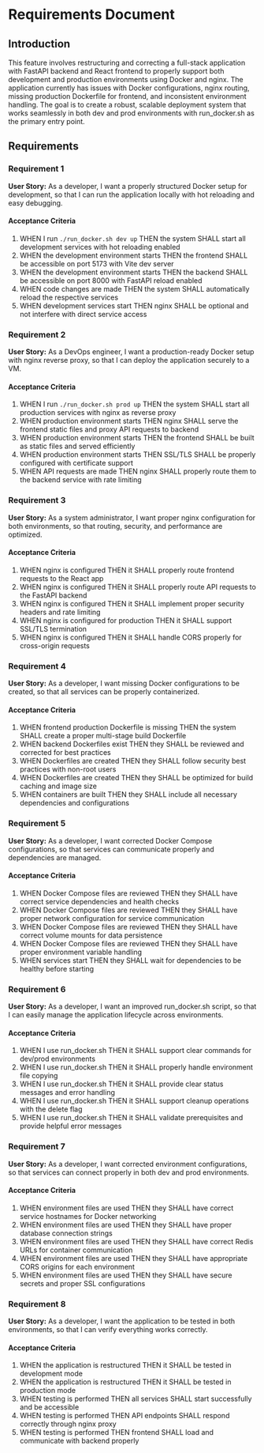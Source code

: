 # Requirements Document

## Introduction

This feature involves restructuring and correcting a full-stack application with FastAPI backend and React frontend to properly support both development and production environments using Docker and nginx. The application currently has issues with Docker configurations, nginx routing, missing production Dockerfile for frontend, and inconsistent environment handling. The goal is to create a robust, scalable deployment system that works seamlessly in both dev and prod environments with run_docker.sh as the primary entry point.

## Requirements

### Requirement 1

**User Story:** As a developer, I want a properly structured Docker setup for development, so that I can run the application locally with hot reloading and easy debugging.

#### Acceptance Criteria

1. WHEN I run `./run_docker.sh dev up` THEN the system SHALL start all development services with hot reloading enabled
2. WHEN the development environment starts THEN the frontend SHALL be accessible on port 5173 with Vite dev server
3. WHEN the development environment starts THEN the backend SHALL be accessible on port 8000 with FastAPI reload enabled
4. WHEN code changes are made THEN the system SHALL automatically reload the respective services
5. WHEN development services start THEN nginx SHALL be optional and not interfere with direct service access

### Requirement 2

**User Story:** As a DevOps engineer, I want a production-ready Docker setup with nginx reverse proxy, so that I can deploy the application securely to a VM.

#### Acceptance Criteria

1. WHEN I run `./run_docker.sh prod up` THEN the system SHALL start all production services with nginx as reverse proxy
2. WHEN production environment starts THEN nginx SHALL serve the frontend static files and proxy API requests to backend
3. WHEN production environment starts THEN the frontend SHALL be built as static files and served efficiently
4. WHEN production environment starts THEN SSL/TLS SHALL be properly configured with certificate support
5. WHEN API requests are made THEN nginx SHALL properly route them to the backend service with rate limiting

### Requirement 3

**User Story:** As a system administrator, I want proper nginx configuration for both environments, so that routing, security, and performance are optimized.

#### Acceptance Criteria

1. WHEN nginx is configured THEN it SHALL properly route frontend requests to the React app
2. WHEN nginx is configured THEN it SHALL properly route API requests to the FastAPI backend
3. WHEN nginx is configured THEN it SHALL implement proper security headers and rate limiting
4. WHEN nginx is configured for production THEN it SHALL support SSL/TLS termination
5. WHEN nginx is configured THEN it SHALL handle CORS properly for cross-origin requests

### Requirement 4

**User Story:** As a developer, I want missing Docker configurations to be created, so that all services can be properly containerized.

#### Acceptance Criteria

1. WHEN frontend production Dockerfile is missing THEN the system SHALL create a proper multi-stage build Dockerfile
2. WHEN backend Dockerfiles exist THEN they SHALL be reviewed and corrected for best practices
3. WHEN Dockerfiles are created THEN they SHALL follow security best practices with non-root users
4. WHEN Dockerfiles are created THEN they SHALL be optimized for build caching and image size
5. WHEN containers are built THEN they SHALL include all necessary dependencies and configurations

### Requirement 5

**User Story:** As a developer, I want corrected Docker Compose configurations, so that services can communicate properly and dependencies are managed.

#### Acceptance Criteria

1. WHEN Docker Compose files are reviewed THEN they SHALL have correct service dependencies and health checks
2. WHEN Docker Compose files are reviewed THEN they SHALL have proper network configuration for service communication
3. WHEN Docker Compose files are reviewed THEN they SHALL have correct volume mounts for data persistence
4. WHEN Docker Compose files are reviewed THEN they SHALL have proper environment variable handling
5. WHEN services start THEN they SHALL wait for dependencies to be healthy before starting

### Requirement 6

**User Story:** As a developer, I want an improved run_docker.sh script, so that I can easily manage the application lifecycle across environments.

#### Acceptance Criteria

1. WHEN I use run_docker.sh THEN it SHALL support clear commands for dev/prod environments
2. WHEN I use run_docker.sh THEN it SHALL properly handle environment file copying
3. WHEN I use run_docker.sh THEN it SHALL provide clear status messages and error handling
4. WHEN I use run_docker.sh THEN it SHALL support cleanup operations with the delete flag
5. WHEN I use run_docker.sh THEN it SHALL validate prerequisites and provide helpful error messages

### Requirement 7

**User Story:** As a developer, I want corrected environment configurations, so that services can connect properly in both dev and prod environments.

#### Acceptance Criteria

1. WHEN environment files are used THEN they SHALL have correct service hostnames for Docker networking
2. WHEN environment files are used THEN they SHALL have proper database connection strings
3. WHEN environment files are used THEN they SHALL have correct Redis URLs for container communication
4. WHEN environment files are used THEN they SHALL have appropriate CORS origins for each environment
5. WHEN environment files are used THEN they SHALL have secure secrets and proper SSL configurations

### Requirement 8

**User Story:** As a developer, I want the application to be tested in both environments, so that I can verify everything works correctly.

#### Acceptance Criteria

1. WHEN the application is restructured THEN it SHALL be tested in development mode
2. WHEN the application is restructured THEN it SHALL be tested in production mode
3. WHEN testing is performed THEN all services SHALL start successfully and be accessible
4. WHEN testing is performed THEN API endpoints SHALL respond correctly through nginx proxy
5. WHEN testing is performed THEN frontend SHALL load and communicate with backend properly